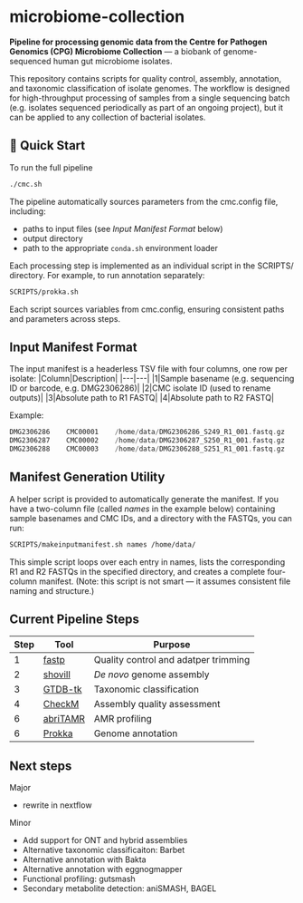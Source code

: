 # microbiome-collection

**Pipeline for processing genomic data from the Centre for Pathogen Genomics (CPG) Microbiome Collection** — a biobank of genome-sequenced human gut microbiome isolates.  

This repository contains scripts for quality control, assembly, annotation, and taxonomic classification of isolate genomes. The workflow is designed for high-throughput processing of samples from a single sequencing batch (e.g. isolates sequenced periodically as part of an ongoing project), but it can be applied to any collection of bacterial isolates.

## :rocket: Quick Start
To run the full pipeline
```bash
./cmc.sh
```

The pipeline automatically sources parameters from the cmc.config file, including:
- paths to input files (see _Input Manifest Format_ below)
- output directory
- path to the appropriate `conda.sh` environment loader

Each processing step is implemented as an individual script in the SCRIPTS/ directory. For example, to run annotation separately:

```bash
SCRIPTS/prokka.sh
```

Each script sources variables from cmc.config, ensuring consistent paths and parameters across steps.

## Input Manifest Format
The input manifest is a headerless TSV file with four columns, one row per isolate:
|Column|Description|
|---|---|
|1|Sample basename (e.g. sequencing ID or barcode, e.g. DMG2306286)|
|2|CMC isolate ID (used to rename outputs)|
|3|Absolute path to R1 FASTQ|
|4|Absolute path to R2 FASTQ|

Example:
```swift
DMG2306286    CMC00001    /home/data/DMG2306286_S249_R1_001.fastq.gz    /home/data/DMG2306286_S249_R2_001.fastq.gz
DMG2306287    CMC00002    /home/data/DMG2306287_S250_R1_001.fastq.gz    /home/data/DMG2306287_S250_R2_001.fastq.gz
DMG2306288    CMC00003    /home/data/DMG2306288_S251_R1_001.fastq.gz    /home/data/DMG2306288_S251_R2_001.fastq.gz
```

## Manifest Generation Utility
A helper script is provided to automatically generate the manifest.
If you have a two-column file (called _names_ in the example below) containing sample basenames and CMC IDs, and a directory with the FASTQs, you can run:
```bash
SCRIPTS/makeinputmanifest.sh names /home/data/
```
This simple script loops over each entry in names, lists the corresponding R1 and R2 FASTQs in the specified directory, and creates a complete four-column manifest.
(Note: this script is not smart — it assumes consistent file naming and structure.)

## Current Pipeline Steps
|Step|Tool|Purpose|
|---|---|---|
|1|[fastp](https://github.com/OpenGene/fastp)|Quality control and adatper trimming|
|2|[shovill](https://github.com/tseemann/shovill)|_De novo_ genome assembly|
|3|[GTDB-tk](https://github.com/Ecogenomics/GTDBTk)|Taxonomic classification|
|4|[CheckM](https://github.com/Ecogenomics/CheckM)|Assembly quality assessment|
|6|[abriTAMR](https://github.com/MDU-PHL/abritamr)|AMR profiling|
|6|[Prokka](https://github.com/tseemann/prokka)|Genome annotation|

## Next steps
Major
- rewrite in nextflow  

Minor
- Add support for ONT and hybrid assemblies
- Alternative taxonomic classificaiton: Barbet
- Alternative annotation with Bakta
- Alternative annotation with eggnogmapper
- Functional profiling: gutsmash
- Secondary metabolite detection: aniSMASH, BAGEL
